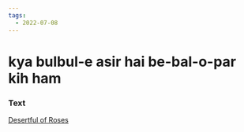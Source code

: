 ```yaml
---
tags:
  - 2022-07-08
---
```

# kya bulbul-e asir hai be-bal-o-par kih ham

### Text
[Desertful of Roses](http://www.columbia.edu/itc/mealac/pritchett/00garden/02c/0276/index_0276.html)

